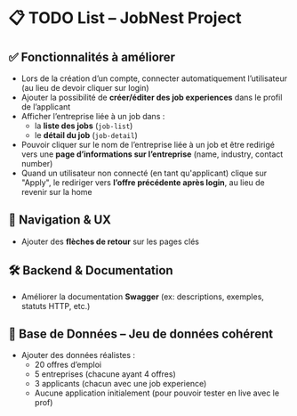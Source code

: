 # 📋 TODO List – JobNest Project

## ✅ Fonctionnalités à améliorer

- Lors de la création d’un compte, connecter automatiquement l’utilisateur (au lieu de devoir cliquer sur login)
- Ajouter la possibilité de **créer/éditer des job experiences** dans le profil de l’applicant
- Afficher l’entreprise liée à un job dans :
  - la **liste des jobs** (`job-list`)
  - le **détail du job** (`job-detail`)
- Pouvoir cliquer sur le nom de l’entreprise liée à un job et être redirigé vers une **page d’informations sur l’entreprise** (name, industry, contact number)
- Quand un utilisateur non connecté (en tant qu'applicant) clique sur "Apply", le rediriger vers **l’offre précédente après login**, au lieu de revenir sur la home

## 🔁 Navigation & UX

- Ajouter des **flèches de retour** sur les pages clés

## 🛠 Backend & Documentation

- Améliorer la documentation **Swagger** (ex: descriptions, exemples, statuts HTTP, etc.)

## 🧪 Base de Données – Jeu de données cohérent

- Ajouter des données réalistes :
  - 20 offres d’emploi
  - 5 entreprises (chacune ayant 4 offres)
  - 3 applicants (chacun avec une job experience)
  - Aucune application initialement (pour pouvoir tester en live avec le prof)

